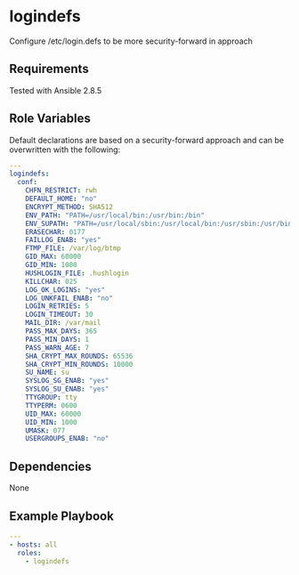 logindefs
========

Configure /etc/login.defs to be more security-forward in approach

Requirements
------------

Tested with Ansible 2.8.5

Role Variables
--------------

Default declarations are based on a security-forward approach and can be overwritten with the following:

```yaml
---
logindefs:
  conf:
    CHFN_RESTRICT: rwh
    DEFAULT_HOME: "no"
    ENCRYPT_METHOD: SHA512
    ENV_PATH: "PATH=/usr/local/bin:/usr/bin:/bin"
    ENV_SUPATH: "PATH=/usr/local/sbin:/usr/local/bin:/usr/sbin:/usr/bin:/sbin:/bin"
    ERASECHAR: 0177
    FAILLOG_ENAB: "yes"
    FTMP_FILE: /var/log/btmp
    GID_MAX: 60000
    GID_MIN: 1000
    HUSHLOGIN_FILE: .hushlogin
    KILLCHAR: 025
    LOG_OK_LOGINS: "yes"
    LOG_UNKFAIL_ENAB: "no"
    LOGIN_RETRIES: 5
    LOGIN_TIMEOUT: 30
    MAIL_DIR: /var/mail
    PASS_MAX_DAYS: 365
    PASS_MIN_DAYS: 1
    PASS_WARN_AGE: 7
    SHA_CRYPT_MAX_ROUNDS: 65536
    SHA_CRYPT_MIN_ROUNDS: 10000
    SU_NAME: su
    SYSLOG_SG_ENAB: "yes"
    SYSLOG_SU_ENAB: "yes"
    TTYGROUP: tty
    TTYPERM: 0600
    UID_MAX: 60000
    UID_MIN: 1000
    UMASK: 077
    USERGROUPS_ENAB: "no"
```

Dependencies
------------

None

Example Playbook
----------------

```yaml
---
- hosts: all
  roles:
    - logindefs
```